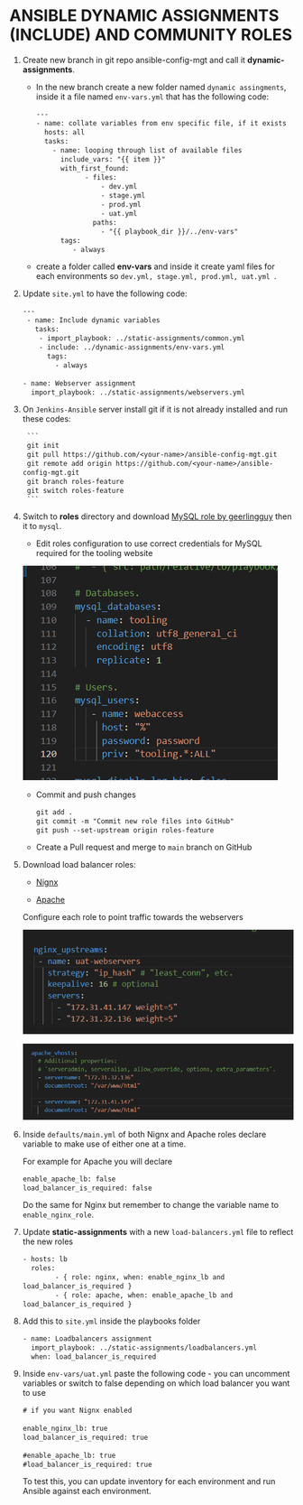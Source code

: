 # ANSIBLE DYNAMIC ASSIGNMENTS (INCLUDE) AND COMMUNITY ROLES

1. Create new branch in git repo ansible-config-mgt and call it **dynamic-assignments**.

    - In the new branch create a new folder named `dynamic assingments`, inside it a file named `env-vars.yml` that has the following code:

        ```
        ---
        - name: collate variables from env specific file, if it exists
          hosts: all
          tasks:
            - name: looping through list of available files
              include_vars: "{{ item }}"
              with_first_found:
                    - files:
                        - dev.yml
                        - stage.yml
                        - prod.yml
                        - uat.yml
                      paths:
                        - "{{ playbook_dir }}/../env-vars"
              tags:
                 - always
        ```

    - create a folder called **env-vars** and inside it create yaml files for each environments so `dev.yml, stage.yml, prod.yml, uat.yml `.


2. Update `site.yml` to have the following code:

    ```
    ---
     - name: Include dynamic variables 
       tasks:
        - import_playbook: ../static-assignments/common.yml 
        - include: ../dynamic-assignments/env-vars.yml
          tags:
            - always

    - name: Webserver assignment
      import_playbook: ../static-assignments/webservers.yml
    ```


3. On `Jenkins-Ansible` server install git if it is not already installed and run these codes:

        ```
        git init
        git pull https://github.com/<your-name>/ansible-config-mgt.git
        git remote add origin https://github.com/<your-name>/ansible-config-mgt.git
        git branch roles-feature
        git switch roles-feature
        ```


4. Switch to **roles** directory and download [MySQL role by geerlingguy](https://galaxy.ansible.com/geerlingguy/mysql) then it to `mysql`.

    - Edit roles configuration to use correct credentials for MySQL required for the tooling website

    ![tooling credentials](../screenshots/screenshots_13/users_mysql_role.png)
   
   - Commit and push changes

        ```
        git add .
        git commit -m "Commit new role files into GitHub"
        git push --set-upstream origin roles-feature
        ```

    - Create a Pull request and merge to `main` branch on GitHub

5. Download load balancer roles: 

    - [Nignx](https://galaxy.ansible.com/geerlingguy/nginx)

    - [Apache](https://galaxy.ansible.com/geerlingguy/apache)

    Configure each role to point traffic towards the webservers

    ![nginx](../screenshots/screenshots_13/nginx_config.png)

    ![apache](../screenshots/screenshots_13/apache_config.png)

6. Inside `defaults/main.yml` of both Nignx and Apache roles declare variable to make use of either one at a time. 

    For example for Apache you will declare

    ```
    enable_apache_lb: false
    load_balancer_is_required: false
    ```

    Do the same for Nginx but remember to change the variable name to `enable_nginx_role`.


7. Update **static-assignments** with a new `load-balancers.yml` file to reflect the new roles

    ```
    - hosts: lb
      roles:
            - { role: nginx, when: enable_nginx_lb and load_balancer_is_required }
            - { role: apache, when: enable_apache_lb and load_balancer_is_required }
    ```


8. Add this to `site.yml` inside the playbooks folder

    ```
    - name: Loadbalancers assignment
      import_playbook: ../static-assignments/loadbalancers.yml
      when: load_balancer_is_required 
    ```

9. Inside `env-vars/uat.yml` paste the following code - you can uncomment variables or switch to false depending on which load balancer you want to use 
    
    ```
    # if you want Nignx enabled

    enable_nginx_lb: true
    load_balancer_is_required: true

    #enable_apache_lb: true
    #load_balancer_is_required: true
    ```
    To test this, you can update inventory for each environment and run Ansible against each environment.